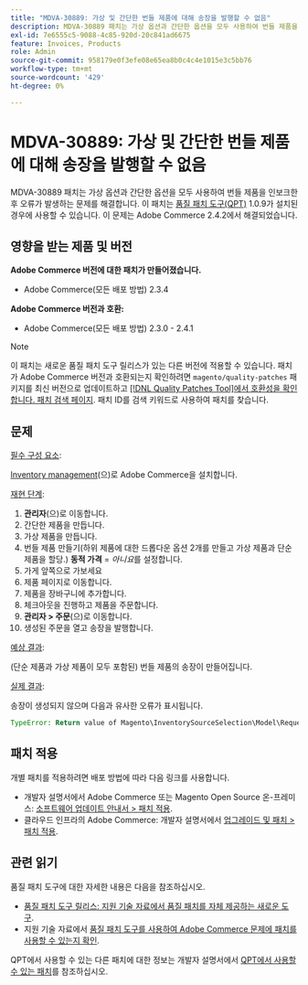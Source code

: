 ```yaml
---
title: "MDVA-30889: 가상 및 간단한 번들 제품에 대해 송장을 발행할 수 없음"
description: MDVA-30889 패치는 가상 옵션과 간단한 옵션을 모두 사용하여 번들 제품을 인보크한 후 오류가 발생하는 문제를 해결합니다. 이 패치는 [Quality Patches Tool (QPT)](/help/announcements/adobe-commerce-announcements/magento-quality-patches-released-new-tool-to-self-serve-quality-patches.md) 1.0.9가 설치된 경우 사용할 수 있습니다. 이 문제는 Adobe Commerce 2.4.2에서 해결되었습니다.
exl-id: 7e6555c5-9088-4c85-920d-20c841ad6675
feature: Invoices, Products
role: Admin
source-git-commit: 958179e0f3efe08e65ea8b0c4c4e1015e3c5bb76
workflow-type: tm+mt
source-wordcount: '429'
ht-degree: 0%

---
```


# MDVA-30889: 가상 및 간단한 번들 제품에 대해 송장을 발행할 수 없음

MDVA-30889 패치는 가상 옵션과 간단한 옵션을 모두 사용하여 번들 제품을 인보크한 후 오류가 발생하는 문제를 해결합니다. 이 패치는 [품질 패치 도구(QPT)](/help/announcements/adobe-commerce-announcements/magento-quality-patches-released-new-tool-to-self-serve-quality-patches.md) 1.0.9가 설치된 경우에 사용할 수 있습니다. 이 문제는 Adobe Commerce 2.4.2에서 해결되었습니다.

## 영향을 받는 제품 및 버전

**Adobe Commerce 버전에 대한 패치가 만들어졌습니다.**

* Adobe Commerce(모든 배포 방법) 2.3.4

**Adobe Commerce 버전과 호환:**

* Adobe Commerce(모든 배포 방법) 2.3.0 - 2.4.1

>[!NOTE]
>
>이 패치는 새로운 품질 패치 도구 릴리스가 있는 다른 버전에 적용할 수 있습니다. 패치가 Adobe Commerce 버전과 호환되는지 확인하려면 `magento/quality-patches` 패키지를 최신 버전으로 업데이트하고 [[!DNL Quality Patches Tool]에서 호환성을 확인합니다. 패치 검색 페이지](https://devdocs.magento.com/quality-patches/tool.html#patch-grid). 패치 ID를 검색 키워드로 사용하여 패치를 찾습니다.

## 문제

<u>필수 구성 요소</u>:

[Inventory management](https://devdocs.magento.com/guides/v2.4/inventory/)(으)로 Adobe Commerce을 설치합니다.

<u>재현 단계</u>:

1. **관리자**(으)로 이동합니다.
1. 간단한 제품을 만듭니다.
1. 가상 제품을 만듭니다.
1. 번들 제품 만들기(하위 제품에 대한 드롭다운 옵션 2개를 만들고 가상 제품과 단순 제품을 할당.) **동적 가격** = *아니요*&#x200B;를 설정합니다.
1. 가게 앞쪽으로 가보세요
1. 제품 페이지로 이동합니다.
1. 제품을 장바구니에 추가합니다.
1. 체크아웃을 진행하고 제품을 주문합니다.
1. **관리자 > 주문**(으)로 이동합니다.
1. 생성된 주문을 열고 송장을 발행합니다.

<u>예상 결과</u>:

(단순 제품과 가상 제품이 모두 포함된) 번들 제품의 송장이 만들어집니다.

<u>실제 결과</u>:

송장이 생성되지 않으며 다음과 유사한 오류가 표시됩니다.

```php
TypeError: Return value of Magento\InventorySourceSelection\Model\Request\InventoryRequest::getItems() must be of the type array, null returned in vendor/magento/module-inventory-source-selection/Model/Request/InventoryRequest.php:102
```

## 패치 적용

개별 패치를 적용하려면 배포 방법에 따라 다음 링크를 사용합니다.

* 개발자 설명서에서 Adobe Commerce 또는 Magento Open Source 온-프레미스: [소프트웨어 업데이트 안내서 > 패치 적용](https://devdocs.magento.com/guides/v2.4/comp-mgr/patching/mqp.html).
* 클라우드 인프라의 Adobe Commerce: 개발자 설명서에서 [업그레이드 및 패치 > 패치 적용](https://devdocs.magento.com/cloud/project/project-patch.html).

## 관련 읽기

품질 패치 도구에 대한 자세한 내용은 다음을 참조하십시오.

* [품질 패치 도구 릴리스: 지원 기술 자료에서 품질 패치를 자체 제공하는 새로운 도구](/help/announcements/adobe-commerce-announcements/magento-quality-patches-released-new-tool-to-self-serve-quality-patches.md).
* 지원 기술 자료에서 [품질 패치 도구를 사용하여 Adobe Commerce 문제에 패치를 사용할 수 있는지 확인](/help/support-tools/patches-available-in-qpt-tool/check-patch-for-magento-issue-with-magento-quality-patches.md).

QPT에서 사용할 수 있는 다른 패치에 대한 정보는 개발자 설명서에서 [QPT에서 사용할 수 있는 패치](https://devdocs.magento.com/quality-patches/tool.html#patch-grid)를 참조하십시오.
